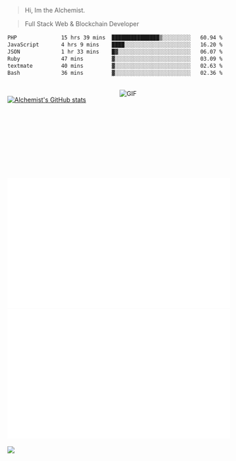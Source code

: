 > Hi, Im the Alchemist.

> Full Stack Web & Blockchain Developer


<!--START_SECTION:waka-->

```text
PHP              15 hrs 39 mins  ███████████████▒░░░░░░░░░   60.94 %
JavaScript       4 hrs 9 mins    ████░░░░░░░░░░░░░░░░░░░░░   16.20 %
JSON             1 hr 33 mins    █▓░░░░░░░░░░░░░░░░░░░░░░░   06.07 %
Ruby             47 mins         ▓░░░░░░░░░░░░░░░░░░░░░░░░   03.09 %
textmate         40 mins         ▓░░░░░░░░░░░░░░░░░░░░░░░░   02.63 %
Bash             36 mins         ▓░░░░░░░░░░░░░░░░░░░░░░░░   02.36 %
```

<!--END_SECTION:waka-->


<br />

<img align="right" alt="GIF" src="https://user-images.githubusercontent.com/5355808/139111924-210cc6fa-9fb1-4dac-929d-6324a5836a92.gif" width="250" height="200" />

[![Alchemist's GitHub stats](https://github-readme-stats.vercel.app/api?username=DrMaxis&show_icons=true&theme=outrun&count_private=true)](#)

![](https://raw.githubusercontent.com/DrMaxis/github-stats-transparent/output/generated/overview.svg)
![](https://raw.githubusercontent.com/DrMaxis/github-stats-transparent/output/generated/languages.svg)

 
<a href="https://count.getloli.com/"><img src="https://count.getloli.com/get/@:maxis-the-alchemist?theme=rule34"></a>
<!-- https://count.getloli.com/get/@alchemist?theme=rule34 -->
<br>


